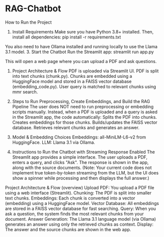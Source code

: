 # RAG-Chatbot

How to Run the Project
1. Install Requirements
Make sure you have Python 3.8+ installed. Then, install all dependencies:
pip install -r requirements.txt

You also need to have Ollama installed and running locally to use the Llama 3.1 model.
3. Start the Chatbot
Run the Streamlit app:
streamlit run app.py

This will open a web page where you can upload a PDF and ask questions.

1. Project Architecture & Flow
PDF is uploaded via Streamlit UI.
PDF is split into text chunks (chunk.py).
Chunks are embedded using a HuggingFace model and stored in a FAISS vector database (embedding_code.py).
User query is matched to relevant chunks using mmr search.

2. Steps to Run Preprocessing, Create Embeddings, and Build the RAG Pipeline
The user does NOT need to run preprocessing or embedding scripts manually. Instead, when a PDF is uploaded and a query is asked in the Streamlit app, the code automatically:
Splits the PDF into chunks.
Creates embeddings for those chunks.
Builds/updates the FAISS vector database.
Retrieves relevant chunks and generates an answer.

3. Model & Embedding Choices
Embeddings: all-MiniLM-L6-v2 from HuggingFace.
LLM: Llama 3.1 via Ollama.

4. Instructions to Run the Chatbot with Streaming Response Enabled
The Streamlit app provides a simple interface. The user uploads a PDF, enters a query, and clicks "Ask". The response is shown in the app, along with the source documents.
(Note: Your current code does not implement true token-by-token streaming from the LLM, but the UI does show a spinner while processing and then displays the full answer.)

Project Architecture & Flow (overview)
Upload PDF: You upload a PDF file using a web interface (Streamlit).
Chunking: The PDF is split into smaller text chunks.
Embeddings: Each chunk is converted into a vector (embedding) using a HuggingFace model.
Vector Database: All embeddings are stored in a FAISS vector database for fast searching.
Query: When you ask a question, the system finds the most relevant chunks from your document.
Answer Generation: The Llama 3.1 language model (via Ollama) generates an answer using only the retrieved chunks as context.
Display: The answer and the source chunks are shown in the web app.
